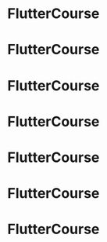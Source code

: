 # FlutterCourse
# FlutterCourse
# FlutterCourse
# FlutterCourse
# FlutterCourse
# FlutterCourse
# FlutterCourse
